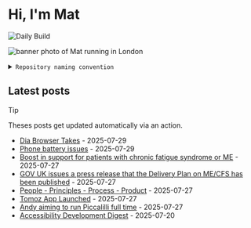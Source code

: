 # Hi, I'm Mat

![Daily Build](https://github.com/mat-0/mat-0/workflows/Daily%20Build/badge.svg)

![banner photo of Mat running in London](https://raw.githubusercontent.com/mat-0/mat-0/master/images/gh-header-image-cropped.jpg)

<details><summary><code>Repository naming convention</code></summary>
  
Repositories, where possible, are lowercase with underscores and follow the naming conventions below. 

  
- For demonstrations or proof of concepts, use the format `demo_name`.
- Boilerplate or templates are named in the format `template_name`.
  - where appropriate these are also published through GitHub pages and will be available at `username.github.io/repo_name`.
- WordPress-related content (mostly plugins) are prefixed with `wp_`.
- Twitter bots are prefixed with `bot_`.
- Standard repositories are named as they are, sometimes this might be a domain name e.g. `thechels.uk`.
</details>

## Latest posts

> [!TIP]
> Theses posts get updated automatically via an action.

<!-- blog starts -->
- [Dia Browser Takes](https://thechels.uk/dia-browser-takes) - 2025-07-29
- [Phone battery issues](https://thechels.uk/phone-battery-issues) - 2025-07-29
- [Boost in support for patients with chronic fatigue syndrome or ME](https://thechels.uk/boost-in-support-for-patients-with-chronic-fatigue-syndrome-or-me) - 2025-07-27
- [GOV UK issues a press release that the Delivery Plan on ME/CFS has been published](https://thechels.uk/gov-uk-issues-presser-on-me-cfs-has-been-published) - 2025-07-27
- [People - Principles - Process - Product](https://thechels.uk/people-principles-process-product) - 2025-07-27
- [Tomoz App Launched](https://thechels.uk/tomoz-app-launched) - 2025-07-27
- [Andy aiming to run Piccalilli full time](https://thechels.uk/we-re-aiming-to-run-piccalilli-full-time) - 2025-07-27
- [Accessibility Development Digest](https://thechels.uk/accessibility-development-digest) - 2025-07-20
<!-- blog ends -->

